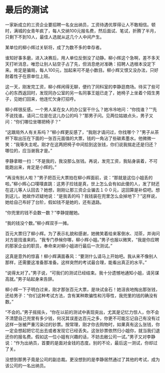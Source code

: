 # 最后的测试

一家新成立的三资企业要招聘一名女出纳员，工资待遇优厚得让人不敢相信。顿时，满城的女青年疯了，每人交纳100元报名费，然后面试、笔试，折腾了半月，只剩下不到10人，最佳人选就从这几个人中间产生。 

某单位的柳小辉过关斩将，成了为数不多的幸存者。 

谁知好事多磨，进入决赛后，用人单位反倒没了动静。柳小辉这个急啊，差不多天天打听消息，唯恐让别人钻空子占了先，但消息绝对准确：招聘人选根本没定下来。肯定是骗局，每人100元，加起来可不是小数目。柳小辉又恨又没办法，只好耐着性子在原单位上班。 

这一天，刚发完工资，柳小辉闲得无聊，便约了同科室的李静逛商场。待买了些可心的东西返回时，发现同办公室的另一名同事王姐已走了，她椅子上坐着个陌生男子，见她们回来，他连忙欠身打招呼。 

柳小辉很反感。一个男人呆在女人的办公室干什么？她冷冷地问：“你找谁？”“先不说找谁。请问二位是在这儿办公的吗？”那男子问。见两位姑娘点头，男子又问：“你们哪位坐哪把椅子？” 

“这跟局外人有关系吗？”柳小辉更反感了，“我刚才请问过，你找哪个？”男子从茶杯下取出压在下面的一张百元面值的大票，钱的一角沾了些碳素墨水。他微微一笑：“我等失主呢。刚才在这两把椅子中间拾到这张钱，你们说我揣走还是归还？哪位的，应当谢我才是。” 

李静拿眼一扫：“不是我的，我没那么张钱。再说，发完工资，我贴身装着，不可能跑出来，肯定是小辉的。” 

“再没有别人啦？”男子把百元大票拍在柳小辉面前，说：“那就是这位小姐丢的啦。”柳小辉心口噗噗直跳：这男子捡钱是真，世上怎么会有如此傻的人，发了财还在这儿等人认回去？她想，刚刚让那三资企业骗去１００元，这回算是补偿吧。想到这儿，她故作迟疑地说：“是我丢的吗？我钱装在兜里怎么会掉地下？”这样说，她给自己布好了台阶，假如钱不是她的，还有退路。 

“你兜里的钱不会数一数？”李静提醒她。 

“我的钱没个数。”柳小辉双手一摊。 

百元大票归了柳小辉。为了表示礼貌和感谢，她微笑着给来客倒水、沏茶，并询问对方是找谁来的。“我专门恭候你哪，柳小辉小姐。”男子也报以微笑，“我是你应聘的那家企业的职员，奉命来对柳小姐进行最后一次测试。” 

这真是意外的惊喜！柳小辉满面春风：“要测什么请马上开始吧。我从来不像别人那样，还需要这准备那准备。这样突然的考试最合理，能看出真正的水平。” 

“说得太对了。”男子说，“可我们的测试已经结束。我十分遗憾地通知小姐，请另谋高就。”男子站起身来告辞。 

柳小辉一下子明白过来，刚才那张百元大票，是块试金石！她沮丧地掏出那张钱，还给男子：“你们这种考试方法，含有某种欺骗性和污辱性，我兜里的钱的确没有数。” 

“不会的。”男子摇摇头，“你在以前的测试中表现突出，尤其是记忆力惊人，你不会不清楚自己兜里有多少钱，何况其误差达百元之多，你更不可能忘记自己有没有过这样一张被严重污染过的钞票。按常理，刚才你去购物时，如果真有这么张钱，你一定会想起把它花出去或者发现它已经丢失。这张钞票依然归小姐你，就当我们退还你的报名费。假如这一位小姐有兴趣的话，不妨去敝公司一试。”男子又对李静说：“作为出纳员，首要的是面对金钱的态度。别的不论，最后这一测试，你却过了关。 

没想到那男子竟是公司的副总裁。更没想到的是李静居然通过了其他的考试，成为该公司的一名出纳员。
 